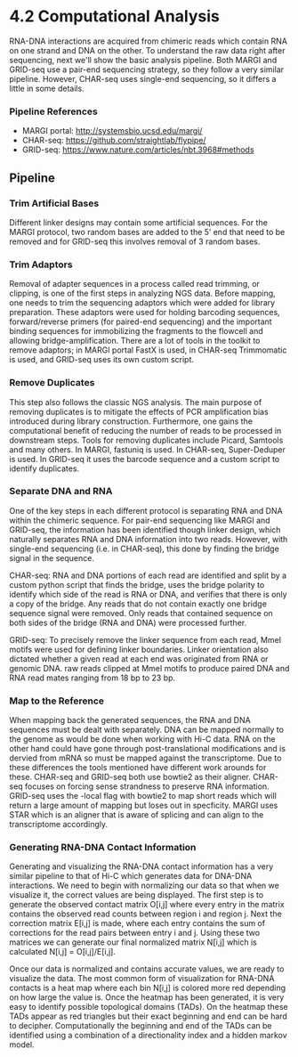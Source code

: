 # 4.2 Computational Analysis

RNA-DNA interactions are acquired from chimeric reads which contain RNA on one strand and DNA on the other. To understand the raw data right after sequencing, next we'll show the basic analysis pipeline. Both MARGI and GRID-seq use a pair-end sequencing strategy, so they follow a very similar pipeline. However, CHAR-seq uses single-end sequencing, so it differs a little in some details.

### Pipeline References
* MARGI portal: http://systemsbio.ucsd.edu/margi/
* CHAR-seq: https://github.com/straightlab/flypipe/
* GRID-seq: https://www.nature.com/articles/nbt.3968#methods

## Pipeline

### Trim Artificial Bases
Different linker designs may contain some artificial sequences. For the MARGI protocol, two random bases are added to the 5’ end that need to be removed and for GRID-seq this involves removal of 3 random bases. 

### Trim Adaptors
Removal of adapter sequences in a process called read trimming, or clipping, is one of the first steps in analyzing NGS data. Before mapping, one needs to trim the sequencing adaptors which were added for library preparation. These adaptors were used for holding barcoding sequences, forward/reverse primers (for paired-end sequencing) and the important binding sequences for immobilizing the fragments to the flowcell and allowing bridge-amplification. There are a lot of tools in the toolkit to remove adaptors; in MARGI portal FastX is used, in CHAR-seq Trimmomatic is used, and GRID-seq uses its own custom script.

### Remove Duplicates
This step also follows the classic NGS analysis. The main purpose of removing duplicates is to mitigate the effects of PCR amplification bias introduced during library construction. Furthermore, one gains the computational benefit of reducing the number of reads to be processed in downstream steps. Tools for removing duplicates include Picard, Samtools and many others. In MARGI, fastuniq is used. In CHAR-seq, Super-Deduper is used. In GRID-seq it uses the barcode sequence and a custom script to identify duplicates.

### Separate DNA and RNA
One of the key steps in each different protocol is separating RNA and DNA within the chimeric sequence. For pair-end sequencing like MARGI and GRID-seq, the information has been identified though linker design, which naturally separates RNA and DNA information into two reads. However, with single-end sequencing (i.e. in CHAR-seq), this done by finding the bridge signal in the sequence.

CHAR-seq: RNA and DNA portions of each read are identified and split by a custom python script that finds the bridge, uses the bridge polarity to identify which side of the read is RNA or DNA, and verifies that there is only a copy of the bridge. Any reads that do not contain exactly one bridge sequence signal were removed. Only reads that contained sequence on both sides of the bridge (RNA and DNA) were processed further.

GRID-seq: To precisely remove the linker sequence from each read, MmeI motifs were used for defining linker boundaries. Linker orientation also dictated whether a given read at each end was originated from RNA or genomic DNA. raw reads clipped at MmeI motifs to produce paired DNA and RNA read mates ranging from 18 bp to 23 bp.

### Map to the Reference
When mapping back the generated sequences, the RNA and DNA sequences must be dealt with separately. DNA can be mapped normally to the genome as would be done when working with Hi-C data. RNA on the other hand could have gone through post-translational modifications and is dervied from mRNA so must be mapped against the transcriptome. Due to these differences the tools mentioned have different work arounds for these. CHAR-seq and GRID-seq both use bowtie2 as their aligner. CHAR-seq focuses on forcing sense strandness to preserve RNA information. GRID-seq uses the -local flag with bowtie2 to map short reads which will return a large amount of mapping but loses out in specficity. MARGI uses STAR which is an aligner that is aware of splicing and can align to the transcriptome accordingly. 



### Generating RNA-DNA Contact Information
Generating and visualizing the RNA-DNA contact information has a very similar pipeline to that of Hi-C which generates data for DNA-DNA interactions. We need to begin with normalizing our data so that when we visualize it, the correct values are being displayed. The first step is to generate the observed contact matrix O[i,j] where every entry in the matrix contains the observed read counts between region i and region j. Next the correction matrix E[i,j] is made, where each entry contains the sum of corrections for the read pairs between entry i and j. Using these two matrices we can generate our final normalized matrix N[i,j] which is calculated N[i,j] = O[i,j]/E[i,j].

Once our data is normalized and contains accurate values, we are ready to visualize the data. The most common form of visualization for RNA-DNA contacts is a heat map where each bin N[i,j] is colored more red depending on how large the value is. Once the heatmap has been generated, it is very easy to identify possible topological domains (TADs). On the heatmap these TADs appear as red triangles but their exact beginning and end can be hard to decipher. Computationally the beginning and end of the TADs can be identified using a combination of a directionality index and a hidden markov model. 


